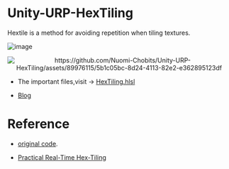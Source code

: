 # Unity-URP-HexTiling

Hextile is a method for avoiding repetition when tiling textures.

![image](https://github.com/Nuomi-Chobits/Unity-URP-HexTiling/assets/89976115/7348bea8-9a17-4592-87ac-ade72981fc0f)

<div align="center">
  <img src= "https://github.com/Nuomi-Chobits/Unity-URP-HexTiling/assets/89976115/5b1c05bc-8d24-4113-82e2-e362895123df" alt = "https://github.com/Nuomi-Chobits/Unity-URP-HexTiling/assets/89976115/5b1c05bc-8d24-4113-82e2-e362895123df">
</div>

- The important files,visit -> [HexTiling.hlsl](https://github.com/Nuomi-Chobits/Unity-URP-HexTiling/blob/main/Assets/Demo/Shaders/HexTiling.hlsl)

- [Blog](https://tajourney.games/7378/)

# Reference

- [original code](https://github.com/mmikk/hextile-demo).

- [Practical Real-Time Hex-Tiling](https://jcgt.org/published/0011/03/05/) 


